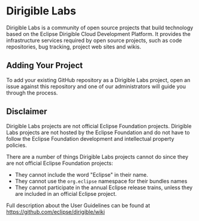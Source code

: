 # Dirigible Labs

Dirigible Labs is a community of open source projects that build technology based on the Eclipse Dirigible Cloud Development Platform. It provides the infrastructure services required by open source projects, such as code repositories, bug tracking, project web sites and wikis.

## Adding Your Project

To add your existing GitHub repository as a Dirigible Labs project, open an issue against this repository and one of our administrators will guide you through the process.

## Disclaimer

Dirigible Labs projects are not official Eclipse Foundation projects. Dirigible Labs projects are not hosted by the Eclipse Foundation and do not have to follow the Eclipse Foundation development and intellectual property policies.

There are a number of things Dirigible Labs projects cannot do since they are not official Eclipse Foundation projects:

* They cannot include the word "Eclipse" in their name.
* They cannot use the `org.eclipse` namespace for their bundles names
* They cannot participate in the annual Eclipse release trains, unless they are included in an official Eclipse project.

Full description about the User Guidelines can be found at https://github.com/eclipse/dirigible/wiki
